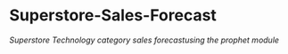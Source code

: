 # Superstore-Sales-Forecast

*Superstore Technology category sales forecastusing the prophet module*

